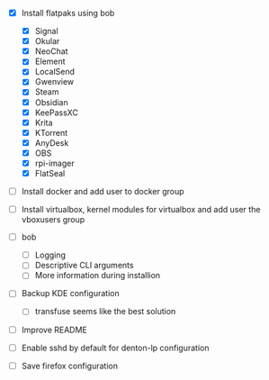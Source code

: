 - [X] Install flatpaks using bob
    - [X] Signal
    - [X] Okular
    - [X] NeoChat
    - [X] Element
    - [X] LocalSend
    - [X] Gwenview
    - [X] Steam
    - [X] Obsidian
    - [X] KeePassXC
    - [X] Krita
    - [X] KTorrent
    - [X] AnyDesk
    - [X] OBS
    - [X] rpi-imager
    - [X] FlatSeal

- [ ] Install docker and add user to docker group

- [ ] Install virtualbox, kernel modules for virtualbox and add user the vboxusers group

- [ ] bob
    - [ ] Logging
    - [ ] Descriptive CLI arguments
    - [ ] More information during installion

- [ ] Backup KDE configuration
    - [ ] transfuse seems like the best solution

- [ ] Improve README

-  [ ] Enable sshd by default for denton-lp configuration

- [ ] Save firefox configuration
